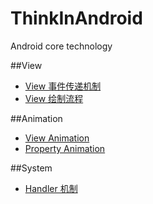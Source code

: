 # ThinkInAndroid
Android core technology

##View
- [View 事件传递机制](#)
- [View 绘制流程](#)

##Animation
- [View Animation](#)
- [Property Animation](#)

##System
- [Handler 机制](#)